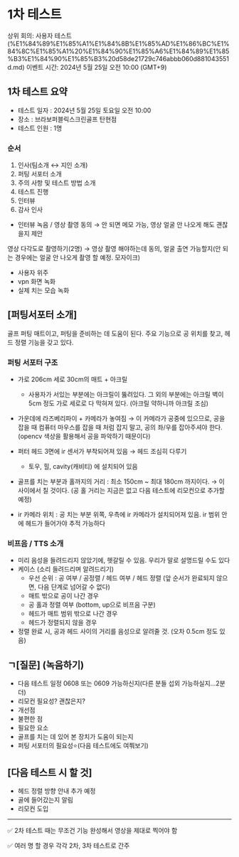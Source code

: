 # 1차 테스트

상위 회의: 사용자 테스트 (%E1%84%89%E1%85%A1%E1%84%8B%E1%85%AD%E1%86%BC%E1%84%8C%E1%85%A1%20%E1%84%90%E1%85%A6%E1%84%89%E1%85%B3%E1%84%90%E1%85%B3%20d58de21729c746abbb060d881043551d.md)
이벤트 시간: 2024년 5월 25일 오전 10:00 (GMT+9)

## 1차 테스트 요약

- 테스트 일자 : 2024년 5월 25일 토요일 오전 10:00
- 장소 : 브라보퍼블릭스크린골프 탄현점
- 테스트 인원 : 1명

### 순서

1. 인사(팀소개 ↔ 지인 소개)
2. 퍼팅 서포터 소개
3. 주의 사항 및 테스트 방법 소개
4. 테스트 진행
5. 인터뷰
6. 감사 인사

- 인터뷰 녹음 / 영상 촬영 동의 → 안 되면 메모 가능, 영상 얼굴 안 나오게 해도 괜찮을지 제안

영상 다각도로 촬영하기(2명) → 영상 촬영 해야하는데 동의, 얼굴 출연 가능할지(안 되는 경우에는 얼굴 안 나오게 촬영 할 예정. 모자이크)

- 사용자 위주
- vpn 화면 녹화
- 실제 치는 모습 녹화

## [퍼팅서포터 소개]

골프 퍼팅 매트이고, 퍼팅을 준비하는 데 도움이 된다. 주요 기능으로 공 위치를 찾고, 헤드 정렬 기능을 갖고 있다.

### 퍼팅 서포터 구조

- 가로 206cm 세로 30cm의 매트 + 아크릴
    - 사용자가 서있는 부분에는 아크릴이 뚫려있다. 그 외의 부분에는 아크릴 벽이 5cm 정도 가로 세로로 다 막혀져 있다. (아크릴 약하니까 아크릴 조심)
- 가운데에 라즈베리파이 + 카메라가 놓여짐 → 이 카메라가 공중에 있으므로, 공을 잡을 때 컴퓨터 마우스를 잡을 때 처럼 잡지 말고, 공의 좌/우를 잡아주셔야 한다. (opencv 색상을 활용해서 공을 파악하기 때문이다)
- 퍼터 헤드 3면에 ir 센서가 부착되어져 있음 → 헤드 조심히 다루기
    - 토우, 힐, cavity(캐비티) 에 설치되어 있음

- 골프를 치는 부분과 홀까지의 거리 : 최소 150cm ~ 최대 180cm 까지이다. → 이 사이에서 칠 것이다. (공 홀 거리는 지금은 없고 다음 테스트에 리모컨으로 추가할 예정)
- ir 카메라 위치 : 공 치는 부분 위쪽, 우측에 ir 카메라가 설치되어져 있음. ir 범위 안에 헤드가 들어가야 추적 가능하다

### 비프음 / TTS 소개

- 미리 음성을 들려드리지 않았기에, 헷갈릴  수 있음. 우리가 말로 설명드릴 수도 있다
- 케이스 (소리 들려드리며 알려드리기)
    - 우선 순위 : 공 여부 / 공정렬 / 헤드 여부 / 헤드 정렬 (앞 순서가 완료되지 않으면, 다음 단계로 넘어갈 수 없다)
    - 매트 밖으로 공이 나간 경우
    - 공 홀과 정렬 여부 (bottom, up으로 비프음 구분)
    - 헤드가 매트 범위 밖으로 나간 경우
    - 헤드가 정렬되지 않을 경우
- 정렬 완료 시, 공과 헤드 사이의 거리를 음성으로 알려줄 것. (오차 0.5cm 정도 있음)

## ㄱ[질문] (녹음하기)

- 다음 테스트 일정 0608 또는 0609 가능하신지(다른 분들 섭외 가능하실지…2분 더)
- 리모컨 필요성? 괜찮은지?
- 개선점
- 불편한 점
- 필요한 요소
- 골프를 치는 데 있어 본 장치가 도움이 되는지
- 퍼팅 서포터의 필요성⭐(다음 테스트에도 여쭤보기)

## [다음 테스트 시 할 것]

- 헤드 정렬 방향 안내 추가 예정
- 골에 들어갔는지 알림
- 리모컨 도입

---

✅ 2차 테스트 때는 무조건 기능 완성해서 영상을 제대로 찍어야 함

✅ 여러 명 할 경우 각각 2차, 3차 테스트로 간주